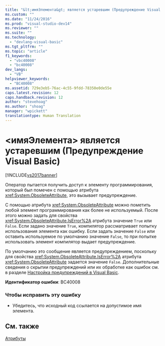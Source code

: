 ```yaml
---
title: "&lt;имяЭлемента&gt; является устаревшим (Предупреждение Visual Basic) | Microsoft Docs"
ms.custom: ""
ms.date: "11/24/2016"
ms.prod: "visual-studio-dev14"
ms.reviewer: ""
ms.suite: ""
ms.technology: 
  - "devlang-visual-basic"
ms.tgt_pltfrm: ""
ms.topic: "article"
f1_keywords: 
  - "vbc40008"
  - "bc40008"
dev_langs: 
  - "VB"
helpviewer_keywords: 
  - "BC40008"
ms.assetid: 729e3eb5-76ac-4c55-9fdd-78350e0de55e
caps.latest.revision: 12
caps.handback.revision: 12
author: "stevehoag"
ms.author: "shoag"
manager: "wpickett"
translationtype: Human Translation
---
```

# &lt;имяЭлемента&gt; является устаревшим (Предупреждение Visual Basic)
[!INCLUDE[vs2017banner](../../../csharp/includes/vs2017banner.md)]

Оператор пытается получить доступ к элементу программирования, который был помечен с помощью атрибута <xref:System.ObsoleteAttribute>, это вызывает предупреждение.  
  
 С помощью атрибута <xref:System.ObsoleteAttribute> можно пометить любой элемент программирования как более не используемый.  После этого можно задать для свойства <xref:System.ObsoleteAttribute.IsError%2A> атрибута значение `True` или `False`.  Если задано значение `True`, компилятор рассматривает попытку использования элемента как ошибку.  Если задать значение `False` или оставить используемое по умолчанию значение `False`, то при попытке использовать элемент компилятор выдает предупреждение.  
  
 По умолчанию это сообщение является предупреждением, поскольку для свойства <xref:System.ObsoleteAttribute.IsError%2A> атрибута <xref:System.ObsoleteAttribute> задается значение `False`.  Дополнительные сведения о скрытии предупреждений или их обработке как ошибок см. в разделе [Настройка предупреждений в Visual Basic](/visual-studio/ide/configuring-warnings-in-visual-basic).  
  
 **Идентификатор ошибки**: BC40008  
  
### Чтобы исправить эту ошибку  
  
-   Убедитесь, что исходный код ссылается на допустимое имя элемента.  
  
## См. также  
 [Атрибуты](../Topic/Attributes%20\(C%23%20and%20Visual%20Basic\).md)